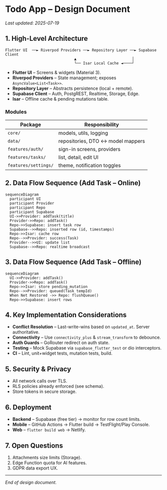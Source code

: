 # Todo App – Design Document

_Last updated: 2025-07-19_

## 1. High-Level Architecture
```
Flutter UI  ──► Riverpod Providers ──► Repository Layer ──► Supabase Client
                               ▲                         │
                               └── Isar Local Cache ◄────┘
```
* **Flutter UI**  – Screens & widgets (Material 3).  
* **Riverpod Providers**  – State management; exposes `AsyncValue<List<Task>>`.  
* **Repository Layer**  – Abstracts persistence (local + remote).  
* **Supabase Client**  – Auth, PostgREST, Realtime, Storage, Edge.  
* **Isar**  – Offline cache & pending mutations table.

### Modules
| Package | Responsibility |
|---------|----------------|
| `core/` | models, utils, logging |
| `data/` | repositories, DTO ↔︎ model mappers |
| `features/auth/` | sign-in screens, providers |
| `features/tasks/` | list, detail, edit UI |
| `features/settings/` | theme, notification toggles |

## 2. Data Flow Sequence (Add Task – Online)
```mermaid
sequenceDiagram
  participant UI
  participant Provider
  participant Repo
  participant Supabase
  UI->>Provider: addTask(title)
  Provider->>Repo: addTask()
  Repo->>Supabase: insert task row
  Supabase-->>Repo: inserted row (id, timestamps)
  Repo->>Isar: cache row
  Repo-->>Provider: success(Task)
  Provider-->>UI: update list
  Supabase-->>Repo: realtime broadcast
```

## 3. Data Flow Sequence (Add Task – Offline)
```mermaid
sequenceDiagram
  UI->>Provider: addTask()
  Provider->>Repo: addTask()
  Repo->>Isar: store pending_mutation
  Repo-->>Provider: queued(Task tempId)
  When Net Restored ->> Repo: flushQueue()
  Repo->>Supabase: insert rows
```

## 4. Key Implementation Considerations
* **Conflict Resolution**  – Last-write-wins based on `updated_at`. Server authoritative.
* **Connectivity**  – Use `connectivity_plus` & `stream_transform` to debounce.
* **Auth Guards**  – GoRouter redirect on auth state.
* **Testing**  – Mock Supabase via `supabase_flutter_test` or dio interceptors.
* **CI**  – Lint, unit+widget tests, mutation tests, build.

## 5. Security & Privacy
* All network calls over TLS.
* RLS policies already enforced (see schema).
* Store tokens in secure storage.

## 6. Deployment
* **Backend**  – Supabase (free tier) → monitor for row count limits.
* **Mobile**  – GitHub Actions → Flutter build → TestFlight/Play Console.
* **Web**  – `flutter build web` → Netlify.

## 7. Open Questions
1. Attachments size limits (Storage).  
2. Edge Function quota for AI features.  
3. GDPR data export UX.

---
_End of design document._
